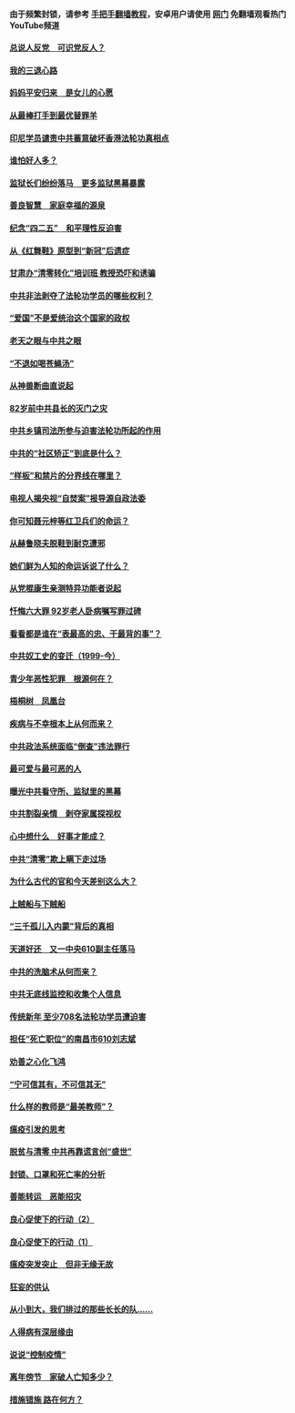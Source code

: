 #### 由于频繁封锁，请参考 [手把手翻墙教程](https://github.com/gfw-breaker/guides/wiki/)，安卓用户请使用 [网门](https://github.com/gfw-breaker/nogfw/blob/master/dl.md?t=05020600) 免翻墙观看热门YouTube频道 

#### [总说人反党　可识党反人？](../pages/19/423820.md?t=05020600) 

#### [我的三退心路](../pages/19/423876.md?t=05020600) 

#### [妈妈平安归来　是女儿的心愿](../pages/19/423947.md?t=05020600) 

#### [从最棒打手到最优替罪羊](../pages/19/423819.md?t=05020600) 

#### [印尼学员谴责中共蓄意破坏香港法轮功真相点](../pages/19/423902.md?t=05020600) 

#### [谁怕好人多？](../pages/19/423774.md?t=05020600) 

#### [监狱长们纷纷落马　更多监狱黑幕暴露](../pages/19/423787.md?t=05020600) 

#### [善良智慧　家庭幸福的源泉](../pages/19/423632.md?t=05020600) 

#### [纪念“四二五”　和平理性反迫害](../pages/19/423660.md?t=05020600) 

#### [从《红舞鞋》原型到“新冠”后遗症](../pages/19/423509.md?t=05020600) 

#### [甘肃办“清零转化”培训班 教授恐吓和诱骗](../pages/19/423498.md?t=05020600) 

#### [中共非法剥夺了法轮功学员的哪些权利？](../pages/19/423392.md?t=05020600) 

#### [“爱国”不是爱统治这个国家的政权](../pages/19/423029.md?t=05020600) 

#### [老天之眼与中共之眼](../pages/19/423378.md?t=05020600) 

#### [“不退如喝苍蝇汤”](../pages/19/423287.md?t=05020600) 

#### [从神兽断曲直说起](../pages/19/423201.md?t=05020600) 

#### [82岁前中共县长的灭门之灾](../pages/19/423055.md?t=05020600) 

#### [中共乡镇司法所参与迫害法轮功所起的作用](../pages/19/423064.md?t=05020600) 

#### [中共的“社区矫正”到底是什么？](../pages/19/422870.md?t=05020600) 

#### [“样板”和禁片的分界线在哪里？](../pages/19/422704.md?t=05020600) 

#### [电视人揭央视“自焚案”报导源自政法委](../pages/19/422770.md?t=05020600) 

#### [你可知聂元梓等红卫兵们的命运？](../pages/19/422848.md?t=05020600) 

#### [从赫鲁晓夫脱鞋到耐克遭邪](../pages/19/422826.md?t=05020600) 

#### [她们鲜为人知的命运诉说了什么？](../pages/19/422754.md?t=05020600) 

#### [从党棍康生亲测特异功能者说起](../pages/19/422657.md?t=05020600) 

#### [忏悔六大罪 92岁老人卧病嘱写罪过碑](../pages/19/422750.md?t=05020600) 

#### [看看都是谁在“表最高的忠、干最背的事”？](../pages/19/422703.md?t=05020600) 

#### [中共奴工史的变迁（1999-今）](../pages/19/422656.md?t=05020600) 

#### [青少年恶性犯罪　根源何在？](../pages/19/422449.md?t=05020600) 

#### [梧桐树　凤凰台](../pages/19/422442.md?t=05020600) 

#### [疾病与不幸根本上从何而来？](../pages/19/422438.md?t=05020600) 

#### [中共政法系统面临“倒查”违法罪行](../pages/19/422497.md?t=05020600) 

#### [最可爱与最可恶的人](../pages/19/422448.md?t=05020600) 

#### [曝光中共看守所、监狱里的黑幕](../pages/19/422390.md?t=05020600) 

#### [中共割裂亲情　剥夺家属探视权](../pages/19/422364.md?t=05020600) 

#### [心中想什么　好事才能成？](../pages/19/422318.md?t=05020600) 

#### [中共“清零”欺上瞒下走过场](../pages/19/422306.md?t=05020600) 

#### [为什么古代的官和今天差别这么大？](../pages/19/422228.md?t=05020600) 

#### [上贼船与下贼船](../pages/19/422276.md?t=05020600) 

#### [“三千孤儿入内蒙”背后的真相](../pages/19/422229.md?t=05020600) 

#### [天道好还　又一中央610副主任落马](../pages/19/422155.md?t=05020600) 

#### [中共的洗脑术从何而来？](../pages/19/422154.md?t=05020600) 

#### [中共无底线监控和收集个人信息](../pages/19/422039.md?t=05020600) 

#### [传统新年 至少708名法轮功学员遭迫害](../pages/19/421946.md?t=05020600) 

#### [担任“死亡职位”的南昌市610刘志斌](../pages/19/421957.md?t=05020600) 

#### [劝善之心化飞鸿](../pages/19/421164.md?t=05020600) 

#### [“宁可信其有，不可信其无”](../pages/19/421691.md?t=05020600) 

#### [什么样的教师是“最美教师”？](../pages/19/421755.md?t=05020600) 

#### [瘟疫引发的思考](../pages/19/421594.md?t=05020600) 

#### [脱贫与清零 中共再靠谎言创“盛世”](../pages/19/421590.md?t=05020600) 

#### [封锁、口罩和死亡率的分析](../pages/19/421495.md?t=05020600) 

#### [善能转运　恶能招灾](../pages/19/421334.md?t=05020600) 

#### [良心促使下的行动（2）](../pages/19/421361.md?t=05020600) 

#### [良心促使下的行动（1）](../pages/19/421302.md?t=05020600) 

#### [瘟疫突发突止　但非无缘无故](../pages/19/421281.md?t=05020600) 

#### [狂妄的供认](../pages/19/421199.md?t=05020600) 

#### [从小到大，我们排过的那些长长的队……](../pages/19/421243.md?t=05020600) 

#### [人得病有深层缘由](../pages/19/420864.md?t=05020600) 

#### [说说“控制疫情”](../pages/19/420831.md?t=05020600) 

#### [离年傍节　家破人亡知多少？](../pages/19/420563.md?t=05020600) 

#### [措施错施  路在何方？](../pages/19/420076.md?t=05020600) 

